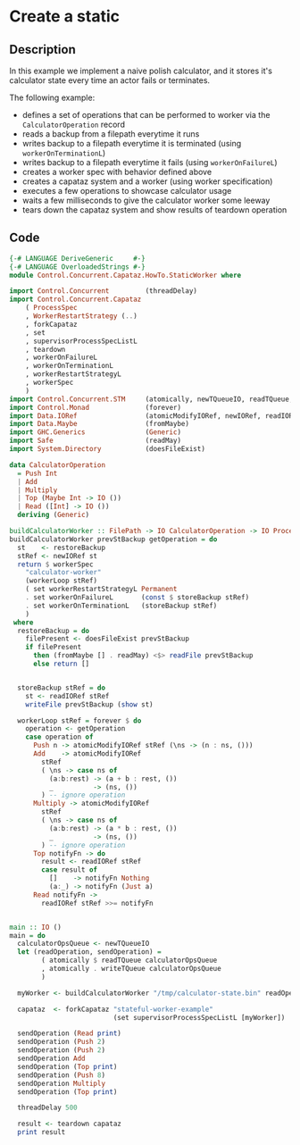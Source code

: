 # Create a static

## Description

In this example we implement a naive polish calculator, and it stores it's
calculator state every time an actor fails or terminates.

The following example:

* defines a set of operations that can be performed to worker via the
  `CalculatorOperation` record
* reads a backup from a filepath everytime it runs
* writes backup to a filepath everytime it is terminated (using `workerOnTerminationL`)
* writes backup to a filepath everytime it fails (using `workerOnFailureL`)
* creates a worker spec with behavior defined above
* creates a capataz system and a worker (using worker specification)
* executes a few operations to showcase calculator usage
* waits a few milliseconds to give the calculator worker some leeway
* tears down the capataz system and show results of teardown operation

## Code

```haskell
{-# LANGUAGE DeriveGeneric     #-}
{-# LANGUAGE OverloadedStrings #-}
module Control.Concurrent.Capataz.HowTo.StaticWorker where

import Control.Concurrent         (threadDelay)
import Control.Concurrent.Capataz
    ( ProcessSpec
    , WorkerRestartStrategy (..)
    , forkCapataz
    , set
    , supervisorProcessSpecListL
    , teardown
    , workerOnFailureL
    , workerOnTerminationL
    , workerRestartStrategyL
    , workerSpec
    )
import Control.Concurrent.STM     (atomically, newTQueueIO, readTQueue, writeTQueue)
import Control.Monad              (forever)
import Data.IORef                 (atomicModifyIORef, newIORef, readIORef)
import Data.Maybe                 (fromMaybe)
import GHC.Generics               (Generic)
import Safe                       (readMay)
import System.Directory           (doesFileExist)

data CalculatorOperation
  = Push Int
  | Add
  | Multiply
  | Top (Maybe Int -> IO ())
  | Read ([Int] -> IO ())
  deriving (Generic)

buildCalculatorWorker :: FilePath -> IO CalculatorOperation -> IO ProcessSpec
buildCalculatorWorker prevStBackup getOperation = do
  st    <- restoreBackup
  stRef <- newIORef st
  return $ workerSpec
    "calculator-worker"
    (workerLoop stRef)
    ( set workerRestartStrategyL Permanent
    . set workerOnFailureL       (const $ storeBackup stRef)
    . set workerOnTerminationL   (storeBackup stRef)
    )
 where
  restoreBackup = do
    filePresent <- doesFileExist prevStBackup
    if filePresent
      then (fromMaybe [] . readMay) <$> readFile prevStBackup
      else return []


  storeBackup stRef = do
    st <- readIORef stRef
    writeFile prevStBackup (show st)

  workerLoop stRef = forever $ do
    operation <- getOperation
    case operation of
      Push n -> atomicModifyIORef stRef (\ns -> (n : ns, ()))
      Add    -> atomicModifyIORef
        stRef
        ( \ns -> case ns of
          (a:b:rest) -> (a + b : rest, ())
          _          -> (ns, ())
        ) -- ignore operation
      Multiply -> atomicModifyIORef
        stRef
        ( \ns -> case ns of
          (a:b:rest) -> (a * b : rest, ())
          _          -> (ns, ())
        ) -- ignore operation
      Top notifyFn -> do
        result <- readIORef stRef
        case result of
          []    -> notifyFn Nothing
          (a:_) -> notifyFn (Just a)
      Read notifyFn ->
        readIORef stRef >>= notifyFn


main :: IO ()
main = do
  calculatorOpsQueue <- newTQueueIO
  let (readOperation, sendOperation) =
        ( atomically $ readTQueue calculatorOpsQueue
        , atomically . writeTQueue calculatorOpsQueue
        )

  myWorker <- buildCalculatorWorker "/tmp/calculator-state.bin" readOperation

  capataz  <- forkCapataz "stateful-worker-example"
                          (set supervisorProcessSpecListL [myWorker])

  sendOperation (Read print)
  sendOperation (Push 2)
  sendOperation (Push 2)
  sendOperation Add
  sendOperation (Top print)
  sendOperation (Push 8)
  sendOperation Multiply
  sendOperation (Top print)

  threadDelay 500

  result <- teardown capataz
  print result
```
